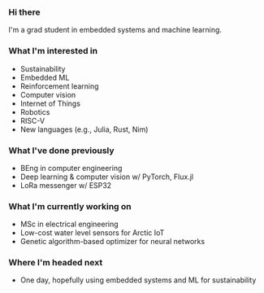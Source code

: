 ### Hi there

I'm a grad student in embedded systems and machine learning.

### What I'm interested in
<!-- talk about interests, particularly technical -->
* Sustainability
* Embedded ML
* Reinforcement learning
* Computer vision
* Internet of Things
* Robotics
* RISC-V
* New languages (e.g., Julia, Rust, Nim)

### What I've done previously
* BEng in computer engineering
* Deep learning & computer vision w/ PyTorch, Flux.jl
* LoRa messenger w/ ESP32

### What I'm currently working on
<!-- talk about current projects, studies, goals -->
* MSc in electrical engineering
* Low-cost water level sensors for Arctic IoT
* Genetic algorithm-based optimizer for neural networks

### Where I'm headed next
<!-- talk about upcoming job, grad school, projects, studies, long-term... -->
* One day, hopefully using embedded systems and ML for sustainability
